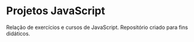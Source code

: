 # Projetos JavaScript

 Relação de exercícios e cursos de JavaScript. Repositório criado para fins didáticos.
